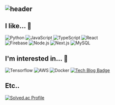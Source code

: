 ![header](https://capsule-render.vercel.app/api?type=waving&color=timeGradient&text=Welcome%20to%20ChanWu's%20GitHub%20👋&animation=twinkling&fontSize=30&fontAlignY=40&fontAlign=70&height=250)
---

## I like... 🤗 
![Python](https://img.shields.io/badge/Python-3776AB.svg?&style=for-the-badge&logo=Python&logoColor=white)
![JavaScript](https://img.shields.io/badge/JavaScript-F7DF1E.svg?&style=for-the-badge&logo=JavaScript&logoColor=white)
![TypeScript](https://img.shields.io/badge/TypeScript-3178C6.svg?&style=for-the-badge&logo=TypeScript&logoColor=white)
![React](https://img.shields.io/badge/React-61DAFB.svg?&style=for-the-badge&logo=React&logoColor=white)
<br>
![Firebase](https://img.shields.io/badge/Firebase-FFCA28.svg?&style=for-the-badge&logo=Firebase&logoColor=white)
![Node.js](https://img.shields.io/badge/Node.js-339933.svg?&style=for-the-badge&logo=Node.js&logoColor=white)
![Next.js](https://img.shields.io/badge/Next.js-000000.svg?&style=for-the-badge&logo=Next.js&logoColor=white)
![MySQL](https://img.shields.io/badge/MySQL-4479A1.svg?&style=for-the-badge&logo=MySQL&logoColor=white)

## I'm interested in... 🤩
![Tensorflow](https://img.shields.io/badge/Tensorflow-FF6F00.svg?&style=for-the-badge&logo=Tensorflow&logoColor=white)
![AWS](https://img.shields.io/badge/AWS-232F32.svg?&style=for-the-badge&logo=AWS&logoColor=white)
![Docker](https://img.shields.io/badge/Docker-2496ED.svg?&style=for-the-badge&logo=Docker&logoColor=white)
[![Tech Blog Badge](http://img.shields.io/badge/-Tech%20blog-black?style=flat-square&logo=github&link=https://chancethinking.tistory.com/)](https://chancethinking.tistory.com/)

## Etc..
[![Solved.ac Profile](http://mazassumnida.wtf/api/v2/generate_badge?boj=gdrffg)](https://solved.ac/gdrffg/)



